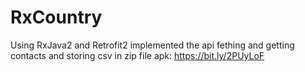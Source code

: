 # RxCountry
Using RxJava2 and Retrofit2
implemented the api fething and getting contacts and storing csv in zip file
apk: https://bit.ly/2PUyLoF
